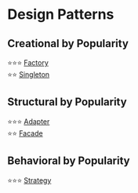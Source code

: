 # Design Patterns

## Creational by Popularity
:star::star::star: [Factory](./Creational%20-%20Factory/)  
:star::star: [Singleton](./Creational%20-%20Singleton/)  

## Structural by Popularity
:star::star::star: [Adapter](./Structural%20-%20Adapter/)  
:star::star: [Facade](./Structural%20-%20Facade/)  

## Behavioral by Popularity
:star::star::star: [Strategy](./Behavioral%20-%20Strategy/)  
